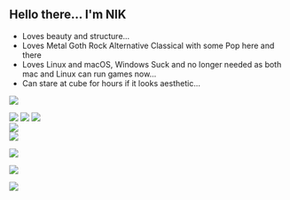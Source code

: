 ## Hello there... I'm NIK
- Loves beauty and structure...
- Loves Metal Goth Rock Alternative Classical with some Pop here and there
- Loves Linux and macOS, Windows Suck and no longer needed as both mac and Linux can run games now...
- Can stare at cube for hours if it looks aesthetic...

![](https://github.com/isnik09/NIK2221994/blob/output/github-contribution-grid-snake-dark.svg?palette=react-dark)

[![](https://visitcount.itsvg.in/api?id=isnik09&icon=2&color=3)](https://visitcount.itsvg.in)
![](https://quotes-github-readme.vercel.app/api?type=horizontal&theme=merko)
![](https://github-readme-stats.vercel.app/api?username=isnik09&theme=gotham&hide_border=true&include_all_commits=true&count_private=true)<br/>
![](https://github-readme-streak-stats.herokuapp.com/?user=isnik09&theme=gotham&hide_border=true)<br/>
![](https://github-readme-stats.vercel.app/api/top-langs/?username=isnik09&theme=gotham&hide_border=true&include_all_commits=true&count_private=true&layout=compact)

[![](https://visitcount.itsvg.in/api?id=isnik09&icon=2&color=3)](https://visitcount.itsvg.in)

![](https://github-readme-activity-graph.vercel.app/graph?username=isnik09&theme=react-dark&bg_color=0d1117&color=58a6ff&line=58a6ff&point=ffffff&area=true&hide_border=true) 

![](https://github-profile-trophy.vercel.app/?username=isnik09&theme=matrix&no-frame=false&no-bg=false&margin-w=4) 
